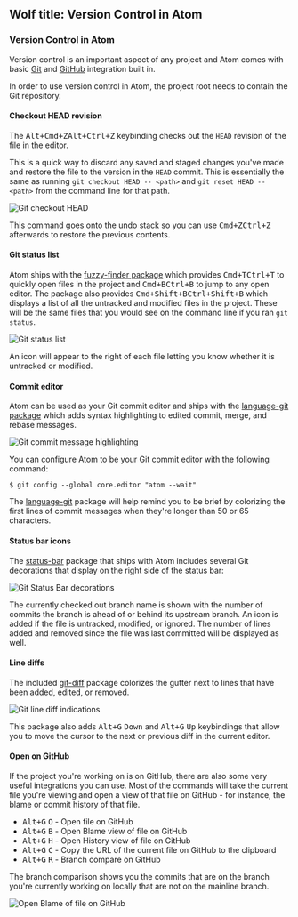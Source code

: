Wolf
title: Version Control in Atom
---
### Version Control in Atom

Version control is an important aspect of any project and Atom comes with basic [Git](https://git-scm.com) and [GitHub](https://github.com) integration built in.

In order to use version control in Atom, the project root needs to contain the Git repository.

#### Checkout HEAD revision

The <kbd class="platform-mac">Alt+Cmd+Z</kbd><kbd class="platform-windows platform-linux">Alt+Ctrl+Z</kbd> keybinding checks out the `HEAD` revision of the file in the editor.

This is a quick way to discard any saved and staged changes you've made and restore the file to the version in the `HEAD` commit. This is essentially the same as running `git checkout HEAD -- <path>` and `git reset HEAD -- <path>` from the command line for that path.

![Git checkout `HEAD`](../../images/git-checkout-head.gif "Git checkout `HEAD`")

This command goes onto the undo stack so you can use <kbd class="platform-mac">Cmd+Z</kbd><kbd class="platform-windows platform-linux">Ctrl+Z</kbd> afterwards to restore the previous contents.

#### Git status list

Atom ships with the [fuzzy-finder package](https://github.com/atom/fuzzy-finder) which provides <kbd class="platform-mac">Cmd+T</kbd><kbd class="platform-windows platform-linux">Ctrl+T</kbd> to quickly open files in the project and <kbd class="platform-mac">Cmd+B</kbd><kbd class="platform-windows platform-linux">Ctrl+B</kbd> to jump to any open editor. The package also provides <kbd class="platform-mac">Cmd+Shift+B</kbd><kbd class="platform-windows platform-linux">Ctrl+Shift+B</kbd> which displays a list of all the untracked and modified files in the project. These will be the same files that you would see on the command line if you ran `git status`.

![Git status list](../../images/git-status.gif "`git status` list")

An icon will appear to the right of each file letting you know whether it is untracked or modified.

#### Commit editor

Atom can be used as your Git commit editor and ships with the [language-git package](https://github.com/atom/language-git) which adds syntax highlighting to edited commit, merge, and rebase messages.

![Git commit message highlighting](../../images/git-message.gif "Git commit message highlighting")

You can configure Atom to be your Git commit editor with the following command:

``` command-line
$ git config --global core.editor "atom --wait"
```

The [language-git](https://github.com/atom/language-git) package will help remind you to be brief by colorizing the first lines of commit messages when they're longer than 50 or 65 characters.

#### Status bar icons

The [status-bar](https://github.com/atom/status-bar) package that ships with Atom includes several Git decorations that display on the right side of the status bar:

![Git Status Bar decorations](../../images/git-status-bar.png "Git Status Bar decorations")

The currently checked out branch name is shown with the number of commits the branch is ahead of or behind its upstream branch. An icon is added if the file is untracked, modified, or ignored. The number of lines added and removed since the file was last committed will be displayed as well.

#### Line diffs

The included [git-diff](https://github.com/atom/git-diff) package colorizes the gutter next to lines that have been added, edited, or removed.

![Git line diff indications](../../images/git-lines.png "Git line diff indications")

This package also adds <kbd class="platform-all">Alt+G</kbd> <kbd class="platform-all">Down</kbd> and <kbd class="platform-all">Alt+G</kbd> <kbd class="platform-all">Up</kbd> keybindings that allow you to move the cursor to the next or previous diff in the current editor.

#### Open on GitHub

If the project you're working on is on GitHub, there are also some very useful integrations you can use.  Most of the commands will take the current file you're viewing and open a view of that file on GitHub - for instance, the blame or commit history of that file.

* <kbd class="platform-all">Alt+G</kbd> <kbd class="platform-all">O</kbd> - Open file on GitHub
* <kbd class="platform-all">Alt+G</kbd> <kbd class="platform-all">B</kbd> - Open Blame view of file on GitHub
* <kbd class="platform-all">Alt+G</kbd> <kbd class="platform-all">H</kbd> - Open History view of file on GitHub
* <kbd class="platform-all">Alt+G</kbd> <kbd class="platform-all">C</kbd> - Copy the URL of the current file on GitHub to the clipboard
* <kbd class="platform-all">Alt+G</kbd> <kbd class="platform-all">R</kbd> - Branch compare on GitHub

The branch comparison shows you the commits that are on the branch you're currently working on locally that are not on the mainline branch.

![Open Blame of file on GitHub](../../images/open-on-github.png "Open Blame of file on GitHub")
